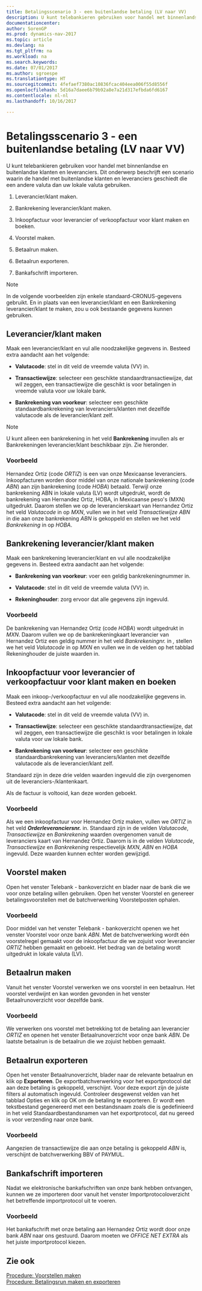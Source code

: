 ```yaml
---
title: Betalingsscenario 3 - een buitenlandse betaling (LV naar VV)
description: U kunt telebankieren gebruiken voor handel met binnenlandse en buitenlandse klanten en leveranciers. Dit onderwerp beschrijft een scenario waarin de handel met buitenlandse klanten en leveranciers geschiedt die een andere valuta dan uw lokale valuta gebruiken.
documentationcenter: 
author: SorenGP
ms.prod: dynamics-nav-2017
ms.topic: article
ms.devlang: na
ms.tgt_pltfrm: na
ms.workload: na
ms.search.keywords: 
ms.date: 07/01/2017
ms.author: sgroespe
ms.translationtype: HT
ms.sourcegitcommit: 4fefaef7380ac10836fcac404eea006f55d8556f
ms.openlocfilehash: 5d16a7daee6b79b92a8e7a21d317efbda6fd6167
ms.contentlocale: nl-nl
ms.lasthandoff: 10/16/2017

---
```

# <a name="payment-scenario-3---foreign-payment-lcy--to-fcy"></a>Betalingsscenario 3 - een buitenlandse betaling (LV naar VV)
U kunt telebankieren gebruiken voor handel met binnenlandse en buitenlandse klanten en leveranciers. Dit onderwerp beschrijft een scenario waarin de handel met buitenlandse klanten en leveranciers geschiedt die een andere valuta dan uw lokale valuta gebruiken.  
  
1.  Leverancier/klant maken.  
  
2.  Bankrekening leverancier/klant maken.  
  
3.  Inkoopfactuur voor leverancier of verkoopfactuur voor klant maken en boeken.  
  
4.  Voorstel maken.  
  
5.  Betaalrun maken.  
  
6.  Betaalrun exporteren.  
  
7.  Bankafschrift importeren.  
  
> [!NOTE]  
>  In de volgende voorbeelden zijn enkele standaard-CRONUS-gegevens gebruikt. En in plaats van een leverancier/klant en een Bankrekening leverancier/klant te maken, zou u ook bestaande gegevens kunnen gebruiken.  
  
## <a name="create-vendorcustomer"></a>Leverancier/klant maken  
 Maak een leverancier/klant en vul alle noodzakelijke gegevens in. Besteed extra aandacht aan het volgende:  
  
-   **Valutacode**: stel in dit veld de vreemde valuta (VV) in.  
  
-   **Transactiewijze**: selecteer een geschikte standaardtransactiewijze, dat wil zeggen, een transactiewijze die geschikt is voor betalingen in vreemde valuta voor uw lokale bank.  
  
-   **Bankrekening van voorkeur**: selecteer een geschikte standaardbankrekening van leveranciers/klanten met dezelfde valutacode als de leverancier/klant zelf.  
  
> [!NOTE]  
>  U kunt alleen een bankrekening in het veld **Bankrekening** invullen als er Bankrekeningen leverancier/klant beschikbaar zijn. Zie hieronder.  
  
### <a name="example"></a>Voorbeeld  
 Hernandez Ortiz (code *ORTIZ*) is een van onze Mexicaanse leveranciers. Inkoopfacturen worden door middel van onze nationale bankrekening (code *ABN*) aan zijn bankrekening (code *HOBA*) betaald. Terwijl onze bankrekening ABN in lokale valuta (LV) wordt uitgedrukt, wordt de bankrekening van Hernandez Ortiz, HOBA, in Mexicaanse peso's (MXN) uitgedrukt. Daarom stellen we op de leverancierskaart van Hernandez Ortiz het veld *Valutacode* in op *MXN*, vullen we in het veld *Transactiewijze* *ABN* in die aan onze bankrekening *ABN* is gekoppeld en stellen we het veld *Bankrekening* in op *HOBA*.  
  
## <a name="create-vendorcustomer-bank-account"></a>Bankrekening leverancier/klant maken  
 Maak een bankrekening leverancier/klant en vul alle noodzakelijke gegevens in. Besteed extra aandacht aan het volgende:  
  
-   **Bankrekening van voorkeur**: voer een geldig bankrekeningnummer in.  
  
-   **Valutacode**: stel in dit veld de vreemde valuta (VV) in.  
  
-   **Rekeninghouder**: zorg ervoor dat alle gegevens zijn ingevuld.  
  
### <a name="example"></a>Voorbeeld  
 De bankrekening van Hernandez Ortiz (code *HOBA*) wordt uitgedrukt in *MXN*. Daarom vullen we op de bankrekeningkaart leverancier van Hernandez Ortiz een geldig nummer in het veld *Bankrekeningnr.* in *,* stellen we het veld *Valutacode* in op *MXN* en vullen we in de velden op het tabblad Rekeninghouder de juiste waarden in.  
  
## <a name="create-and-post-purchase-invoice-for-vendor-or-sales-invoice-for-customer"></a>Inkoopfactuur voor leverancier of verkoopfactuur voor klant maken en boeken  
 Maak een inkoop-/verkoopfactuur en vul alle noodzakelijke gegevens in. Besteed extra aandacht aan het volgende:  
  
-   **Valutacode**: stel in dit veld de vreemde valuta (VV) in.  
  
-   **Transactiewijze**: selecteer een geschikte standaardtransactiewijze, dat wil zeggen, een transactiewijze die geschikt is voor betalingen in lokale valuta voor uw lokale bank.  
  
-   **Bankrekening van voorkeur**: selecteer een geschikte standaardbankrekening van leveranciers/klanten met dezelfde valutacode als de leverancier/klant zelf.  
  
 Standaard zijn in deze drie velden waarden ingevuld die zijn overgenomen uit de leveranciers-/klantenkaart.  
  
 Als de factuur is voltooid, kan deze worden geboekt.  
  
### <a name="example"></a>Voorbeeld  
 Als we een inkoopfactuur voor Hernandez Ortiz maken, vullen we *ORTIZ* in het veld ***Orderleveranciersnr.*** in. Standaard zijn in de velden *Valutacode*, *Transactiewijze* en *Bankrekening* waarden overgenomen vanuit de leveranciers kaart van Hernandez Ortiz. Daarom is in de velden *Valutacode*, *Transactiewijze* en *Bankrekening* respectievelijk *MXN*, *ABN* en *HOBA* ingevuld. Deze waarden kunnen echter worden gewijzigd.  
  
## <a name="create-proposal"></a>Voorstel maken  
 Open het venster Telebank - bankoverzicht en blader naar de bank die we voor onze betaling willen gebruiken. Open het venster Voorstel en genereer betalingsvoorstellen met de batchverwerking Voorstelposten ophalen.  
  
### <a name="example"></a>Voorbeeld  
 Door middel van het venster Telebank - bankoverzicht openen we het venster Voorstel voor onze bank *ABN*. Met de batchverwerking wordt één voorstelregel gemaakt voor de inkoopfactuur die we zojuist voor leverancier *ORTIZ* hebben gemaakt en geboekt. Het bedrag van de betaling wordt uitgedrukt in lokale valuta (LV).  
  
## <a name="create-payment-history"></a>Betaalrun maken  
 Vanuit het venster Voorstel verwerken we ons voorstel in een betaalrun. Het voorstel verdwijnt en kan worden gevonden in het venster Betaalrunoverzicht voor dezelfde bank.  
  
### <a name="example"></a>Voorbeeld  
 We verwerken ons voorstel met betrekking tot de betaling aan leverancier *ORTIZ* en openen het venster Betaalrunoverzicht voor onze bank *ABN*. De laatste betaalrun is de betaalrun die we zojuist hebben gemaakt.  
  
## <a name="export-payment-history"></a>Betaalrun exporteren  
 Open het venster Betaalrunoverzicht, blader naar de relevante betaalrun en klik op **Exporteren**. De exportbatchverwerking voor het exportprotocol dat aan deze betaling is gekoppeld, verschijnt. Voor deze export zijn de juiste filters al automatisch ingevuld. Controleer desgewenst velden van het tabblad Opties en klik op OK om de betaling te exporteren. Er wordt een tekstbestand gegenereerd met een bestandsnaam zoals die is gedefinieerd in het veld Standaardbestandsnamen van het exportprotocol, dat nu gereed is voor verzending naar onze bank.  
  
### <a name="example"></a>Voorbeeld  
 Aangezien de transactiewijze die aan onze betaling is gekoppeld *ABN* is, verschijnt de batchverwerking BBV of PAYMUL.  
  
## <a name="import-bank-statement"></a>Bankafschrift importeren  
 Nadat we elektronische bankafschriften van onze bank hebben ontvangen, kunnen we ze importeren door vanuit het venster Importprotocoloverzicht het betreffende importprotocol uit te voeren.  
  
### <a name="example"></a>Voorbeeld  
 Het bankafschrift met onze betaling aan Hernandez Ortiz wordt door onze bank *ABN* naar ons gestuurd. Daarom moeten we *OFFICE NET EXTRA* als het juiste importprotocol kiezen.  
  
## <a name="see-also"></a>Zie ook  
 [Procedure: Voorstellen maken](how-to-create-proposals.md)   
 [Procedure: Betalingsrun maken en exporteren](how-to-create-and-export-payment-history.md)
